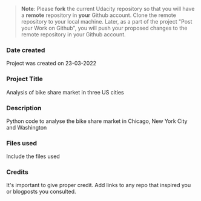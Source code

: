 >**Note**: Please **fork** the current Udacity repository so that you will have a **remote** repository in **your** Github account. Clone the remote repository to your local machine. Later, as a part of the project "Post your Work on Github", you will push your proposed changes to the remote repository in your Github account.

### Date created
Project was created on 23-03-2022

### Project Title
Analysis of bike share market in three US cities

### Description
Python code to analyse the bike share market in Chicago, New York City and Washington

### Files used
Include the files used

### Credits
It's important to give proper credit. Add links to any repo that inspired you or blogposts you consulted.

